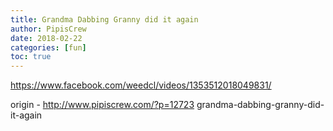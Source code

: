 ```yaml
---
title: Grandma Dabbing Granny did it again
author: PipisCrew
date: 2018-02-22
categories: [fun]
toc: true
---
```


https://www.facebook.com/weedcl/videos/1353512018049831/

origin - http://www.pipiscrew.com/?p=12723 grandma-dabbing-granny-did-it-again